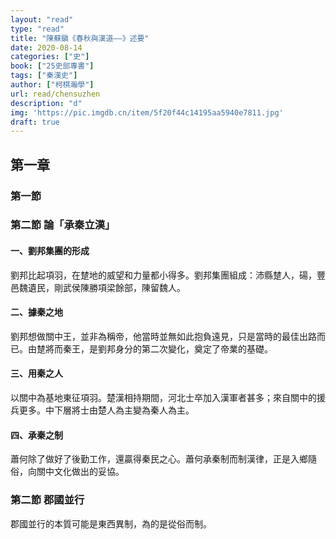 ```yaml
---
layout: "read"
type: "read"
title: "陳蘇鎭《春秋與漢道——》述要"
date: 2020-08-14
categories: ["史"]
book: ["25史部專書"]
tags: ["秦漢史"]
author: ["柯棋瀚學"]
url: read/chensuzhen
description: "d"
img: 'https://pic.imgdb.cn/item/5f20f44c14195aa5940e7811.jpg'
draft: true
---
```




## 第一章

### 第一節

### 第二節 論「承秦立漢」

#### 一、劉邦集團的形成

劉邦比起項羽，在䠂地的威望和力量都小得多。劉邦集團組成：沛縣䠂人，碭，豐邑魏遺民，剛武侯陳勝項梁餘部，陳留魏人。

#### 二、據秦之地

劉邦想做關中王，並非為稱帝，他當時並無如此抱負遠見，只是當時的最佳出路而已。由䠂將而秦王，是劉邦身分的第二次變化，奠定了帝業的基礎。

#### 三、用秦之人

以關中為基地東征項羽。楚漢相持期間，河北士卒加入漢軍者甚多；來自關中的援兵更多。中下層將士由楚人為主變為秦人為主。

#### 四、承秦之制

蕭何除了做好了後勤工作，還贏得秦民之心。蕭何承秦制而制漢律，正是入鄉隨俗，向關中文化做出的妥協。

### 第二節 郡國並行

郡國並行的本質可能是東西異制，為的是從俗而制。















































